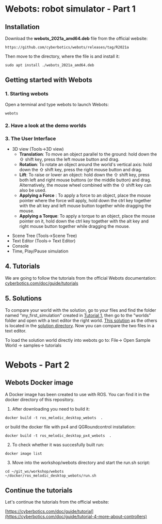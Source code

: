 # Webots: robot simulator - Part 1


## Installation

Download the **webots_2021a_amd64.deb** file from the official website:
```
https://github.com/cyberbotics/webots/releases/tag/R2021a
```

Then move to the directory, where the file is and install it:
```
sudo apt install ./webots_2021a_amd64.deb
```

## Getting started with Webots

### 1. Starting webots
Open a terminal and type webots to launch Webots:
```
webots
```
### 2. Have a look at the demo worlds

### 3. The User Interface

 - 3D view (Tools->3D view)
	-   **Translation**: To move an object parallel to the ground: hold down the  ⇧ shift  key, press the left mouse button and drag.
	-   **Rotation**: To rotate an object around the world's vertical axis: hold down the  ⇧ shift  key, press the right mouse button and drag.
	-   **Lift**: To raise or lower an object: hold down the  ⇧ shift  key, press both left and right mouse buttons (or the middle button) and drag. Alternatively, the mouse wheel combined with the  ⇧ shift  key can also be used.
	- **Applying a Force** : To apply a force to an object, place the mouse pointer where the force will apply, hold down the  ctrl  key together with the  alt  key and left mouse button together while dragging the mouse. 
	- **Applying a Torque**: To apply a torque to an object, place the mouse pointer on it, hold down the  ctrl key together with the alt  key  and right mouse button together while dragging the mouse. 

>
 - Scene Tree (Tools->Scene Tree)
 - Text Editor (Tools-> Text Editor)
 - Console
 - Time, Play/Pause simulation

## 4.  Tutorials
We are going to follow the tutorials from the official Webots documentation:
[cyberbotics.com/doc/guide/tutorials](https://cyberbotics.com/doc/guide/tutorial-1-your-first-simulation-in-webots) 

## 5. Solutions
To compare your world with the solution, go to your files and find the folder named "my_first_simulation" created in  [Tutorial 1](https://cyberbotics.com/doc/guide/tutorial-1-your-first-simulation-in-webots), then go to the "worlds" folder and open with a text editor the right world.  [This solution](https://github.com/cyberbotics/webots/blob/released/projects/samples/tutorials/worlds/collision_avoidance.wbt)  as the others is located in the  [solution directory](https://github.com/cyberbotics/webots/blob/released/projects/samples/tutorials/worlds/).
Now you can compare the two files in a text editor.

To load the solution world directly into webots go to:  File-> Open Sample World -> samples-> tutorials



# Webots - Part 2

## Webots Docker image
A Docker image has been created to use with ROS. You can find it in the docker directory of this repository.
1. After downloading you need to build it:
```
docker build -t ros_melodic_desktop_webots  .
```

or build the docker file with px4 and QGRoundcontrol installation:

```
docker build -t ros_melodic_desktop_px4_webots  .
```
2. To check whether it was succesfully built run:
```
docker image list
```
	 
3. Move into the 	workshop/webots directory and start the run.sh script:

```
cd ~/git_ws/workshop/webots
~/docker/ros_melodic_desktop_webots/run.sh
``` 


## Continue the tutorials

Let's continue the tutorials from the official website:

[https://cyberbotics.com/doc/guide/tutorial](https://cyberbotics.com/doc/guide/tutorial-4-more-about-controllers)


